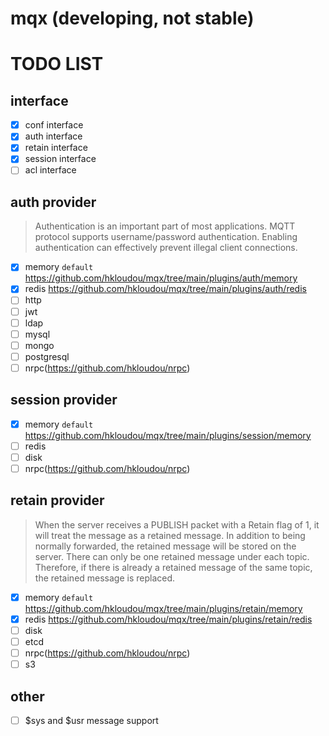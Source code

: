 # mqx (developing, not stable)

# TODO LIST
## interface
- [x] conf interface
- [x] auth interface
- [x] retain interface
- [x] session interface
- [ ] acl interface
## auth provider
> Authentication is an important part of most applications. MQTT protocol supports username/password authentication. Enabling authentication can effectively prevent illegal client connections.
- [x] memory `default` https://github.com/hkloudou/mqx/tree/main/plugins/auth/memory
- [x] redis https://github.com/hkloudou/mqx/tree/main/plugins/auth/redis
- [ ] http
- [ ] jwt
- [ ] ldap
- [ ] mysql
- [ ] mongo
- [ ] postgresql
- [ ] nrpc(https://github.com/hkloudou/nrpc)
## session provider
- [x] memory `default`
https://github.com/hkloudou/mqx/tree/main/plugins/session/memory
- [ ] redis
- [ ] disk
- [ ] nrpc(https://github.com/hkloudou/nrpc)
## retain provider
> When the server receives a PUBLISH packet with a Retain flag of 1, it will treat the message as a retained message. In addition to being normally forwarded, the retained message will be stored on the server. There can only be one retained message under each topic. Therefore, if there is already a retained message of the same topic, the retained message is replaced.
- [x] memory `default`
https://github.com/hkloudou/mqx/tree/main/plugins/retain/memory
- [x] redis https://github.com/hkloudou/mqx/tree/main/plugins/retain/redis
- [ ] disk
- [ ] etcd
- [ ] nrpc(https://github.com/hkloudou/nrpc)
- [ ] s3
## other
- [ ] $sys and $usr message support